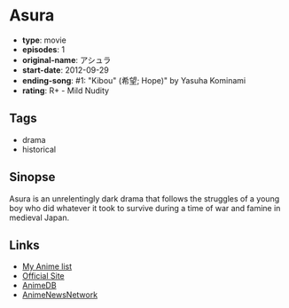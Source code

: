 # Asura

-   **type**: movie
-   **episodes**: 1
-   **original-name**: アシュラ
-   **start-date**: 2012-09-29
-   **ending-song**: #1: "Kibou" (希望; Hope)" by Yasuha Kominami
-   **rating**: R+ - Mild Nudity

## Tags

-   drama
-   historical

## Sinopse

Asura is an unrelentingly dark drama that follows the struggles of a young boy who did whatever it took to survive during a time of war and famine in medieval Japan.

## Links

-   [My Anime list](https://myanimelist.net/anime/8475/Asura)
-   [Official Site](http://www.toei-anim.co.jp/movie/2012_asura_movie/)
-   [AnimeDB](http://anidb.info/perl-bin/animedb.pl?show=anime&aid=8937)
-   [AnimeNewsNetwork](http://www.animenewsnetwork.com/encyclopedia/anime.php?id=13987)
